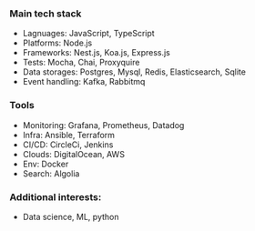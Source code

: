 ### Main tech stack
- Lagnuages: JavaScript, TypeScript
- Platforms: Node.js
- Frameworks: Nest.js, Koa.js, Express.js
- Tests: Mocha, Chai, Proxyquire
- Data storages: Postgres, Mysql, Redis, Elasticsearch, Sqlite
- Event handling: Kafka, Rabbitmq


### Tools
- Monitoring: Grafana, Prometheus, Datadog 
- Infra: Ansible, Terraform
- CI/CD: CircleCi, Jenkins
- Clouds: DigitalOcean, AWS
- Env: Docker
- Search: Algolia

### Additional interests:
- Data science, ML, python




<!--
**dmytrovelychko/dmytrovelychko** is a ✨ _special_ ✨ repository because its `README.md` (this file) appears on your GitHub profile.

Here are some ideas to get you started:

- 🔭 I’m currently working on ...
- 🌱 I’m currently learning ...
- 👯 I’m looking to collaborate on ...
- 🤔 I’m looking for help with ...
- 💬 Ask me about ...
- 📫 How to reach me: ...
- 😄 Pronouns: ...
- ⚡ Fun fact: ...
-->
